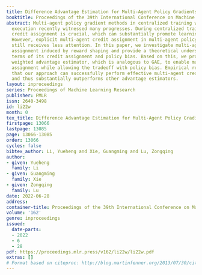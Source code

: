 ```yaml
---
title: Difference Advantage Estimation for Multi-Agent Policy Gradients
booktitle: Proceedings of the 39th International Conference on Machine Learning
abstract: Multi-agent policy gradient methods in centralized training with decentralized
  execution recently witnessed many progresses. During centralized training, multi-agent
  credit assignment is crucial, which can substantially promote learning performance.
  However, explicit multi-agent credit assignment in multi-agent policy gradient methods
  still receives less attention. In this paper, we investigate multi-agent credit
  assignment induced by reward shaping and provide a theoretical understanding in
  terms of its credit assignment and policy bias. Based on this, we propose an exponentially
  weighted advantage estimator, which is analogous to GAE, to enable multi-agent credit
  assignment while allowing the tradeoff with policy bias. Empirical results show
  that our approach can successfully perform effective multi-agent credit assignment,
  and thus substantially outperforms other advantage estimators.
layout: inproceedings
series: Proceedings of Machine Learning Research
publisher: PMLR
issn: 2640-3498
id: li22w
month: 0
tex_title: Difference Advantage Estimation for Multi-Agent Policy Gradients
firstpage: 13066
lastpage: 13085
page: 13066-13085
order: 13066
cycles: false
bibtex_author: Li, Yueheng and Xie, Guangming and Lu, Zongqing
author:
- given: Yueheng
  family: Li
- given: Guangming
  family: Xie
- given: Zongqing
  family: Lu
date: 2022-06-28
address:
container-title: Proceedings of the 39th International Conference on Machine Learning
volume: '162'
genre: inproceedings
issued:
  date-parts:
  - 2022
  - 6
  - 28
pdf: https://proceedings.mlr.press/v162/li22w/li22w.pdf
extras: []
# Format based on citeproc: http://blog.martinfenner.org/2013/07/30/citeproc-yaml-for-bibliographies/
---
```

